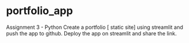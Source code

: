 # portfolio_app
Assignment 3 - Python Create a portfolio [ static site] using streamlit and push the app to github. Deploy the app on streamlit and share the link.
